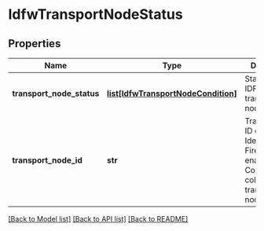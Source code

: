 # IdfwTransportNodeStatus

## Properties
Name | Type | Description | Notes
------------ | ------------- | ------------- | -------------
**transport_node_status** | [**list[IdfwTransportNodeCondition]**](IdfwTransportNodeCondition.md) | Status of the IDFW transport node. | 
**transport_node_id** | **str** | TransportNode ID of the Identity Firewall enabled Compute collection&#x27;s transport node.  | 

[[Back to Model list]](../README.md#documentation-for-models) [[Back to API list]](../README.md#documentation-for-api-endpoints) [[Back to README]](../README.md)

